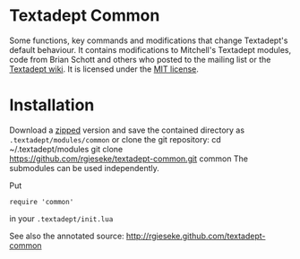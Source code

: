 Textadept Common
================

Some functions, key commands and modifications that change Textadept's
default behaviour.
It contains modifications to Mitchell's Textadept modules, code from
Brian Schott and others who posted to the mailing list or the
[Textadept wiki](http://caladbolg.net/textadeptwiki/).
It is licensed under the
[MIT license](http://www.opensource.org/licenses/mit-license.php).

Installation
============

Download a
[zipped](https://github.com/rgieseke/textadept-common/zipball/master)
version and save the contained directory as `.textadept/modules/common`
or clone the git repository:
    cd ~/.textadept/modules
    git clone \
      https://github.com/rgieseke/textadept-common.git common
The submodules can be used independently.

Put

    require 'common'

in your `.textadept/init.lua`

See also the annotated source: <http://rgieseke.github.com/textadept-common>
